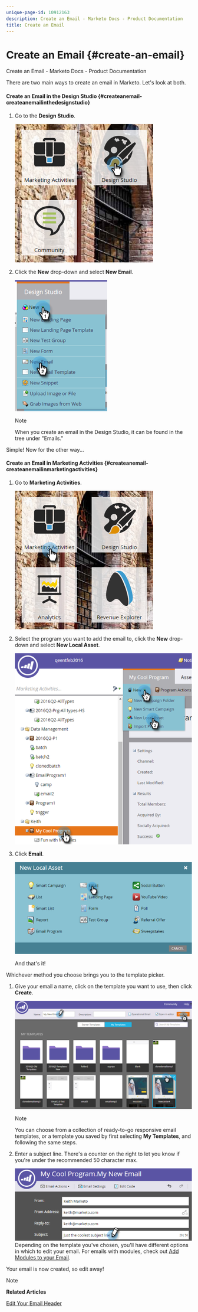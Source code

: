```yaml
---
unique-page-id: 10912163
description: Create an Email - Marketo Docs - Product Documentation
title: Create an Email
---
```


# Create an Email {#create-an-email}

Create an Email - Marketo Docs - Product Documentation

There are two main ways to create an email in Marketo. Let's look at both.

#### Create an Email in the Design Studio {#createanemail-createanemailinthedesignstudio}

1. Go to the **Design Studio**.

   ![](assets/one-4.png)

1. Click the **New** drop-down and select **New Email**.

   ![](assets/two-4.png)

   >[!NOTE]
   >
   >When you create an email in the Design Studio, it can be found in the tree under "Emails."

Simple! Now for the other way... 

#### Create an Email in Marketing Activities {#createanemail-createanemailinmarketingactivities}

1. Go to **Marketing Activities**.

   ![](assets/three-3.png)

1. Select the program you want to add the email to, click the **New** drop-down and select **New Local Asset**.

   ![](assets/four-3.png)

1. Click **Email**.

   ![](assets/five-2.png)

   And that's it!

Whichever method you choose brings you to the template picker.

1. Give your email a name, click on the template you want to use, then click **Create**.

   ![](assets/six-2.png)

   >[!NOTE]
   >
   >You can choose from a collection of ready-to-go responsive email templates, or a template you saved by first selecting **My Templates**, and following the same steps.

1. Enter a subject line. There's a counter on the right to let you know if you're under the recommended 50 character max.

   ![](assets/seven-1.png)  
   Depending on the template you've chosen, you'll have different options in which to edit your email. For emails with modules, check out [Add Modules to your Email](../../../../../welcome-to-marketo-docs/product-docs/email-marketing/general/email-editor-2.0/add-modules-to-your-email.md).

Your email is now created, so edit away!

>[!NOTE]
>
>**Related Articles**
>
>[Edit Your Email Header](edit-your-email-header.md)

